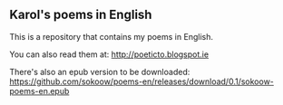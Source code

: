 Karol's poems in English
---------------------------

This is a repository that contains my poems in English.

You can also read them at: http://poeticto.blogspot.ie

There's also an epub version to be downloaded: https://github.com/sokoow/poems-en/releases/download/0.1/sokoow-poems-en.epub

